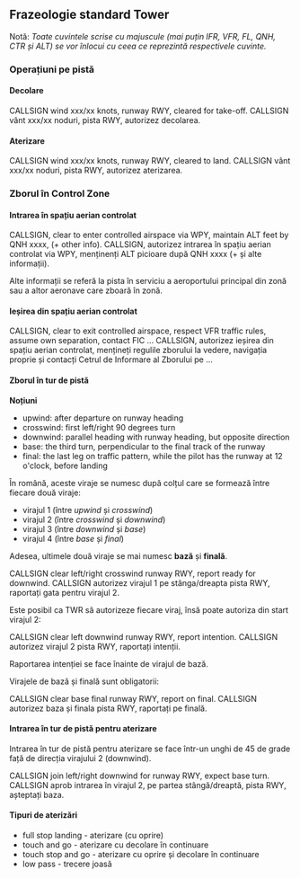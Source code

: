 ## Frazeologie standard Tower

Notă: *Toate cuvintele scrise cu majuscule (mai puțin IFR, VFR, FL, QNH, CTR și ALT) se vor înlocui cu ceea ce reprezintă respectivele cuvinte.*

### Operațiuni pe pistă
#### Decolare
CALLSIGN wind xxx/xx knots, runway RWY, cleared for take-off.
CALLSIGN vânt xxx/xx noduri, pista RWY, autorizez decolarea.

#### Aterizare
CALLSIGN wind xxx/xx knots, runway RWY, cleared to land.
CALLSIGN vânt xxx/xx noduri, pista RWY, autorizez aterizarea.

### Zborul în Control Zone

#### Intrarea în spațiu aerian controlat
CALLSIGN, clear to enter controlled airspace via WPY, maintain ALT feet by QNH xxxx, (+ other info).
CALLSIGN, autorizez intrarea în spațiu aerian controlat via WPY, menținenți ALT picioare după QNH xxxx (+ și alte informații).

Alte informații se referă la pista în serviciu a aeroportului principal din zonă sau a altor aeronave care zboară în zonă.

#### Ieșirea din spațiu aerian controlat
CALLSIGN, clear to exit controlled airspace, respect VFR traffic rules, assume own separation, contact FIC ...
CALLSIGN, autorizez ieșirea din spațiu aerian controlat, mențineți regulile zborului la vedere, navigația proprie și contacți Cetrul de Informare al Zborului pe ...

#### Zborul în tur de pistă
**Noțiuni**
- upwind: after departure on runway heading
- crosswind: first left/right 90 degrees turn
- downwind: parallel heading with runway heading, but opposite direction
- base: the third turn, perpendicular to the final track of the runway
- final: the last leg on traffic pattern, while the pilot has the runway at 12 o'clock, before landing

În română, aceste viraje se numesc după colțul care se formează între fiecare două viraje:
- virajul 1 (între *upwind* și *crosswind*)
- virajul 2 (între *crosswind* și *downwind*)
- virajul 3 (între *downwind* și *base*)
- virajul 4 (între *base* și *final*)

Adesea, ultimele două viraje se mai numesc **bază** și **finală**.

CALLSIGN clear left/right crosswind runway RWY, report ready for downwind.
CALLSIGN autorizez virajul 1 pe stânga/dreapta pista RWY, raportați gata pentru virajul 2.

Este posibil ca TWR să autorizeze fiecare viraj, însă poate autoriza din start virajul 2:

CALLSIGN clear left downwind runway RWY, report intention.
CALLSIGN autorizez virajul 2 pista RWY, raportați intenții.

Raportarea intenției se face înainte de virajul de bază.

Virajele de bază și finală sunt obligatorii:

CALLSIGN clear base final runway RWY, report on final.
CALLSIGN autorizez baza și finala pista RWY, raportați pe finală.

#### Intrarea în tur de pistă pentru aterizare
Intrarea în tur de pistă pentru aterizare se face într-un unghi de 45 de grade față de direcția virajului 2 (downwind).

CALLSIGN join left/right downwind for runway RWY, expect base turn.
CALLSIGN aprob intrarea în virajul 2, pe partea stângă/dreaptă, pista RWY, așteptați baza.

#### Tipuri de aterizări
- full stop landing - aterizare (cu oprire)
- touch and go - aterizare cu decolare în continuare
- touch stop and go - aterizare cu oprire și decolare în continuare
- low pass - trecere joasă